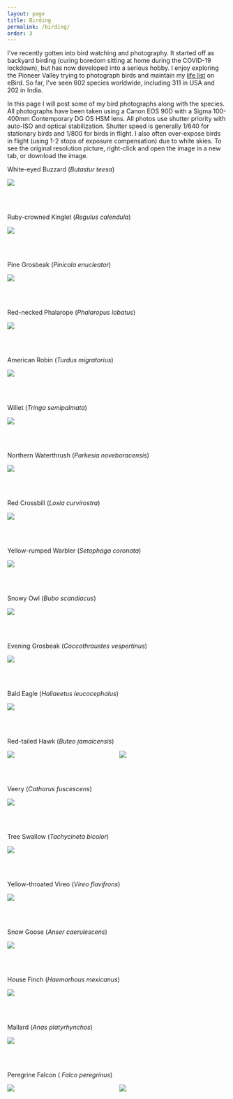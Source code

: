 ```yaml
---
layout: page
title: Birding
permalink: /birding/
order: 3
---
```


I've recently gotten into bird watching and photography. It started off as backyard birding (curing boredom sitting at home during the COVID-19 lockdown), but has now developed into a serious hobby. I enjoy exploring the Pioneer Valley trying to photograph birds and maintain my [life list](https://ebird.org/profile/MTgwMDY0OQ/world) on eBird. So far, I've seen 602 species worldwide, including 311 in USA and 202 in India.

In this page I will post some of my bird photographs along with the species. All photographs have been taken using a Canon EOS 90D with a Sigma 100-400mm Contemporary DG OS HSM lens. All photos use shutter priority with auto-ISO and optical stabilization. Shutter speed is generally 1/640 for stationary birds and 1/800 for birds in flight. I also often over-expose birds in flight (using 1-2 stops of exposure compensation) due to white skies. To see the original resolution picture, right-click and open the image in a new tab, or download the image.

<p style="text-align: center;">

<p>White-eyed Buzzard (<i>Butastur teesa</i>)</p>
<img src="{{ site.url }}/assets/birding/white_eyed_buzzard.jpg" />

<br /><br />

<p>Ruby-crowned Kinglet (<i>Regulus calendula</i>)</p>
<img src="{{ site.url }}/assets/birding/kinglet.jpg" />

<br /><br />

<p>Pine Grosbeak (<i>Pinicola enucleator</i>)</p>
<img src="{{ site.url }}/assets/birding/pine_grosbeak.jpg" />

<br /><br />

<p>Red-necked Phalarope (<i>Phalaropus lobatus</i>)</p>
<img src="{{ site.url }}/assets/birding/red_necked_phalarope.jpg" />

<br /><br />

<p>American Robin (<i>Turdus migratorius</i>)</p>
<img src="{{ site.url }}/assets/birding/robin.jpg" />

<br /><br />

<p>Willet (<i>Tringa semipalmata</i>)</p>
<img src="{{ site.url }}/assets/birding/willet.jpg" />

<br /><br />

<p>Northern Waterthrush (<i>Parkesia noveboracensis</i>)</p>
<img src="{{ site.url }}/assets/birding/northern_waterthrush.jpg" />

<br /><br />

<p>Red Crossbill (<i>Loxia curvirostra</i>)</p>
<img src="{{ site.url }}/assets/birding/red_crossbill.jpg" />

<br /><br />

<p>Yellow-rumped Warbler (<i>Setophaga coronata</i>)</p>
<img src="{{ site.url }}/assets/birding/yellow_rumped_warbler.jpg" />

<br /><br />

<p>Snowy Owl (<i>Bubo scandiacus</i>)</p>
<img src="{{ site.url }}/assets/birding/snowy.jpg" />

<br /><br />

<p>Evening Grosbeak (<i>Coccothraustes vespertinus</i>)</p>
<img src="{{ site.url }}/assets/birding/evening_grosbeak.jpg" />

<br /><br />

<p>Bald Eagle (<i>Haliaeetus leucocephalus</i>)</p>
<img src="{{ site.url }}/assets/birding/bald_eagle.jpg" />

<br /><br />

<p>Red-tailed Hawk (<i>Buteo jamaicensis</i>)</p>
<div class="image123">
<div class="imgContainer" style="width: 49%;">
<img src="{{ site.url }}/assets/birding/red_tail_1.JPG"  />
</div>
<div class="imgContainer" style="width: 49%; float: right;">
<img src="{{ site.url }}/assets/birding/red_tail_2.JPG"  />
</div>
</div>

<br /><br />

<p>Veery (<i>Catharus fuscescens</i>)</p>
<img src="{{ site.url }}/assets/birding/veery.jpg" />

<br /><br />

<p>Tree Swallow (<i>Tachycineta bicolor</i>)</p>
<img src="{{ site.url }}/assets/birding/tree_swallow.jpg" />

<br /><br />

<p>Yellow-throated Vireo (<i>Vireo flavifrons</i>)</p>
<img src="{{ site.url }}/assets/birding/yellow_throat_vireo.JPG" />

<br /><br />

<p>Snow Goose (<i>Anser caerulescens</i>)</p>
<img src="{{ site.url }}/assets/birding/snow_goose.jpg" />

<br /><br />

<p>House Finch (<i>Haemorhous mexicanus</i>)</p>
<img src="{{ site.url }}/assets/birding/finch.jpg" />

<br /><br />

<p>Mallard (<i>Anas platyrhynchos</i>)</p>

<img src="{{ site.url }}/assets/birding/mallard.jpg" />

<br /><br />

<!-- <p>Red-winged Blackbird (<i>Agelaius phoeniceus</i>)</p>
<img src="{{ site.url }}/assets/birding/redwing.jpg" />

<br /><br /> -->

<!-- <p>Barred Owl (<i>Strix varia</i>)</p>
<div class="image123">
<div class="imgContainer" style="width: 49%;">
<img src="{{ site.url }}/assets/birding/barred_owl_1.JPG" />
</div>
<div class="imgContainer" style="width: 49%; float:right;">
<img src="{{ site.url }}/assets/birding/barred_owl_3.JPG" />
</div>
</div>

<div class="imgContainer">
<img src="{{ site.url }}/assets/birding/barred_owl_2.JPG" />
</div>

<br /><br /> -->

<p>Peregrine Falcon (<i> Falco peregrinus</i>)</p>
<div class="image123">
<div class="imgContainer" style="width: 49%;">
<img src="{{ site.url }}/assets/birding/falcon_1.JPG" />
</div>
<div class="imgContainer" style="width: 49%; float:right;">
<img src="{{ site.url }}/assets/birding/falcon_2.JPG" />
</div>
</div>

<br /><br />

<!-- <p>American Tree Sparrow (<i>Spizelloides arborea</i>)</p>
<img src="{{ site.url }}/assets/birding/sparrow_1.jpg" /> -->

<!-- <br />

<img src="{{ site.url }}/assets/birding/sparrow_2.jpg" />

<br /><br /> -->


<style>
.imgContainer{
    display:inline-block;
}
</style>
